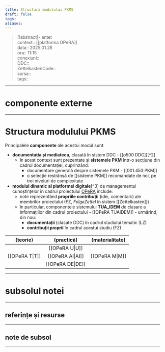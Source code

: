 ```yaml
---
title: Structura modulului PKMS
draft: false
tags: 
aliases: 
---
```

> [!abstract]- antet  
> context::  [[platforma OPeRA]]  
> data:: 2025.01.28  
> ora:: 11:15  
> conexiuni::  
> DDC::  
> ZettelkastenCode::  
> sursa::  
> tags::  


---
# componente externe


---

# Structura modulului PKMS

Principalele **componente** ale acestui modul sunt:
- **documentația și mediateca**, clasată în sistem DDC - [[o500 DDC]][^2]
	- în acest context sunt prezentate și **sistemele PKM** într-o secțiune din cadrul documentației, cuprinzând:
		- documentare generală despre sistemele PKM - [[001.450 PKM]]
		- o selecție restrânsă de [[sisteme PKM]] recomandate de noi, pe trei niveluri de complexitate
- **modulul dinamic al platformei digitale**[^3] de managementul cunoștințelor în cadrul proiectului [OPeRA](https://opera-phd.org/)  include:
	- note reprezentând **propriile contribuții** (idei, comentarii) ale membrilor proiectului (FZ, *FolgeZettel* în sistem [[Zettelkasten]])
	- în particular, componentele sistemului **TUA_IDEM** de clasare a informațiilor din cadrul proiectului - [[OPeRA TUAIDEM]] - urmărind, din nou:
		- **documentații** (clasate DDC) în cadrul studiului tematic (LZ)
		- **contribuții proprii** în cadrul acestui studiu (FZ)

|    (teorie)    |    (practică)    | (materialitate) |
|:--------------:|:----------------:|:---------------:|
|                |  [[OPeRA U\|U]]  |                 |
| [[OPeRA T\|T]] | [[OPeRA AI\|AI]] | [[OPeRA M\|M]]  |
|                | [[OPeRA DE\|DE]] |                 |



---
# subsolul notei
---
## referințe și resurse


---
## note de subsol
---


